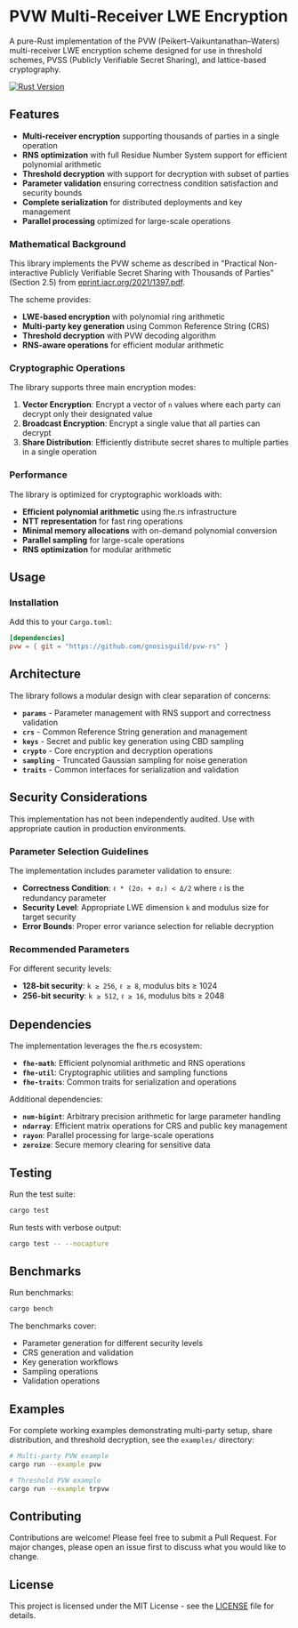 # PVW Multi-Receiver LWE Encryption

A pure-Rust implementation of the PVW (Peikert–Vaikuntanathan–Waters) multi-receiver LWE encryption scheme designed for use in threshold schemes, PVSS (Publicly Verifiable Secret Sharing), and lattice-based cryptography.

[![Rust Version](https://img.shields.io/badge/rust-1.86.0+-blue.svg)](https://www.rust-lang.org)

## Features

- **Multi-receiver encryption** supporting thousands of parties in a single operation
- **RNS optimization** with full Residue Number System support for efficient polynomial arithmetic
- **Threshold decryption** with support for decryption with subset of parties
- **Parameter validation** ensuring correctness condition satisfaction and security bounds
- **Complete serialization** for distributed deployments and key management
- **Parallel processing** optimized for large-scale operations

### Mathematical Background

This library implements the PVW scheme as described in "Practical Non-interactive Publicly Verifiable Secret Sharing with Thousands of Parties" (Section 2.5) from [eprint.iacr.org/2021/1397.pdf](https://eprint.iacr.org/2021/1397.pdf).

The scheme provides:
- **LWE-based encryption** with polynomial ring arithmetic
- **Multi-party key generation** using Common Reference String (CRS)
- **Threshold decryption** with PVW decoding algorithm
- **RNS-aware operations** for efficient modular arithmetic

### Cryptographic Operations

The library supports three main encryption modes:

1. **Vector Encryption**: Encrypt a vector of `n` values where each party can decrypt only their designated value
2. **Broadcast Encryption**: Encrypt a single value that all parties can decrypt  
3. **Share Distribution**: Efficiently distribute secret shares to multiple parties in a single operation

### Performance

The library is optimized for cryptographic workloads with:

- **Efficient polynomial arithmetic** using fhe.rs infrastructure
- **NTT representation** for fast ring operations
- **Minimal memory allocations** with on-demand polynomial conversion
- **Parallel sampling** for large-scale operations
- **RNS optimization** for modular arithmetic

## Usage

### Installation

Add this to your `Cargo.toml`:

```toml
[dependencies]
pvw = { git = "https://github.com/gnosisguild/pvw-rs" }
```

## Architecture

The library follows a modular design with clear separation of concerns:

- **`params`** - Parameter management with RNS support and correctness validation
- **`crs`** - Common Reference String generation and management
- **`keys`** - Secret and public key generation using CBD sampling
- **`crypto`** - Core encryption and decryption operations
- **`sampling`** - Truncated Gaussian sampling for noise generation
- **`traits`** - Common interfaces for serialization and validation

## Security Considerations

This implementation has not been independently audited. Use with appropriate caution in production environments.

### Parameter Selection Guidelines

The implementation includes parameter validation to ensure:
- **Correctness Condition**: `ℓ * (2σ₁ + σ₂) < Δ/2` where `ℓ` is the redundancy parameter
- **Security Level**: Appropriate LWE dimension `k` and modulus size for target security
- **Error Bounds**: Proper error variance selection for reliable decryption

### Recommended Parameters

For different security levels:
- **128-bit security**: `k ≥ 256`, `ℓ ≥ 8`, modulus bits ≥ 1024
- **256-bit security**: `k ≥ 512`, `ℓ ≥ 16`, modulus bits ≥ 2048

## Dependencies

The implementation leverages the fhe.rs ecosystem:
- **`fhe-math`**: Efficient polynomial arithmetic and RNS operations
- **`fhe-util`**: Cryptographic utilities and sampling functions  
- **`fhe-traits`**: Common traits for serialization and operations

Additional dependencies:
- **`num-bigint`**: Arbitrary precision arithmetic for large parameter handling
- **`ndarray`**: Efficient matrix operations for CRS and public key management
- **`rayon`**: Parallel processing for large-scale operations
- **`zeroize`**: Secure memory clearing for sensitive data

## Testing

Run the test suite:

```bash
cargo test
```

Run tests with verbose output:

```bash
cargo test -- --nocapture
```

## Benchmarks

Run benchmarks:

```bash
cargo bench
```

The benchmarks cover:
- Parameter generation for different security levels
- CRS generation and validation
- Key generation workflows
- Sampling operations
- Validation operations

## Examples

For complete working examples demonstrating multi-party setup, share distribution, and threshold decryption, see the `examples/` directory:

```bash
# Multi-party PVW example
cargo run --example pvw

# Threshold PVW example  
cargo run --example trpvw
```

## Contributing

Contributions are welcome! Please feel free to submit a Pull Request. For major changes, please open an issue first to discuss what you would like to change.

## License

This project is licensed under the MIT License - see the [LICENSE](LICENSE) file for details.
